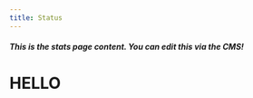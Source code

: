 ```yaml
---
title: Status
---
```

##### This is the **stats** page content. You can edit this via the CMS!



# HELLO
